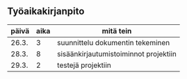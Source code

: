 ## Työaikakirjanpito
päivä | aika | mitä tein
----- | ---- | --------- 
26.3. | 3 | suunnittelu dokumentin tekeminen
28.3. | 8 | sisäänkirjautumistoiminnot projektiin
29.3. | 2 | testejä projektiin
